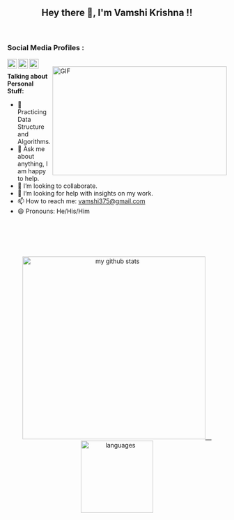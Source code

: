 <h2 align="center"> Hey there 👋, I'm Vamshi Krishna !!</h2>
<br>


<h3>Social Media Profiles : </h3>
<a href="https://www.linkedin.com/in/Vamshi0104">
<img align="left" alt="Vamshi Krishna Madhavan's LinkedIn" width="22px" src="https://cdn.jsdelivr.net/npm/simple-icons@v3/icons/linkedin.svg" />
</a>
<a href="https://twitter.com/Vamshi0104">
  <img align="left" alt="Vamshi Krishna Madhavan | Twitter" width="22px" src="https://cdn.jsdelivr.net/npm/simple-icons@v3/icons/twitter.svg" />
</a>
<a href="https://vamshi0104.github.io/imVamshi/">
  <img align="left" alt="Vamshi Krishna Madhavan | Portfolio" width="22px" src="https://cdn.jsdelivr.net/npm/simple-icons@v3/icons/github.svg" />
</a>
<br/>

<!-- https://media.giphy.com/media/SWoSkN6DxTszqIKEqv/giphy.gif -->
<img align="right" height="250" width="400" alt="GIF" src="https://miro.medium.com/max/1360/1*IRGHmiGsa16stedQvIaZfw.gif" />

**Talking about Personal Stuff:**

- 🌱 Practicing Data Structure and Algorithms.
- 💬 Ask me about anything, I am happy to help.
- 👯 I’m looking to collaborate.
- 🤔  I’m looking for help with insights on my work.
- 📫 How to reach me: [vamshi375@gmail.com](mailto:vamshi375@gmail.com)
- 😄 Pronouns: He/His/Him

<br><br><br><br>

<a align="center" href="https://github.com/jntushar">
    <p align="center">
    <img src="https://github-readme-stats.vercel.app/api?username=Vamshi0104&show_icons=true&theme=tokyonight" alt="my github stats" width="420"/>&emsp;<img src="https://github-readme-stats.vercel.app/api/top-langs/?username=Vamshi0104&layout=compact&theme=tokyonight" alt="languages" height="166">
    </p>
</a>
